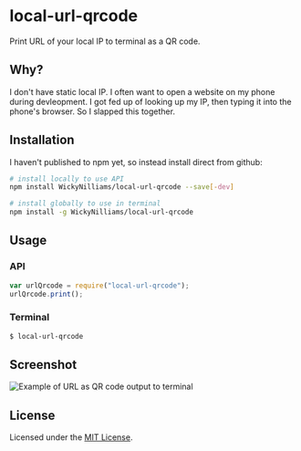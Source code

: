 # local-url-qrcode

Print URL of your local IP to terminal as a QR code.

## Why?

I don't have static local IP. I often want to open a website on my phone during devleopment. I got fed up of looking up my IP, then typing it into the phone's browser. So I slapped this together.

## Installation

I haven't published to npm yet, so instead install direct from github:

```bash
# install locally to use API
npm install WickyNilliams/local-url-qrcode --save[-dev]

# install globally to use in terminal
npm install -g WickyNilliams/local-url-qrcode
```

## Usage

### API

```js
var urlQrcode = require("local-url-qrcode");
urlQrcode.print();
```

### Terminal

```bash
$ local-url-qrcode
```

## Screenshot

![Example of URL as QR code output to terminal](http://i.imgur.com/4DcCXmF.png)

## License

Licensed under the [MIT License](http://www.opensource.org/licenses/mit-license.php).
